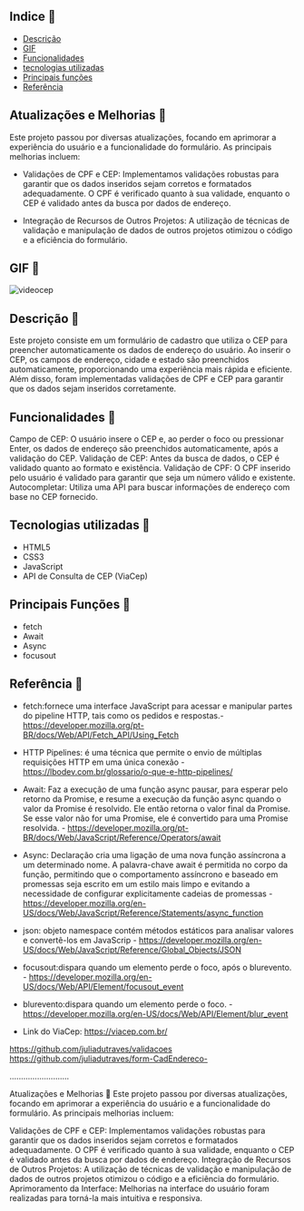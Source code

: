 ## Indice 🪼

* [Descrição](#descrição-🪸)
* [GIF](#gif-🐚)
* [Funcionalidades](#funcionalidades-🐡)
* [tecnologias utilizadas](#tecnologias-utilizadas-🦑)
* [Principais funções](#principais-funções-🐠)
* [Referência](#referência-🐙)

## Atualizações e Melhorias 🌟
Este projeto passou por diversas atualizações, focando em aprimorar a experiência do usuário e a funcionalidade do formulário. As principais melhorias incluem:

- Validações de CPF e CEP: Implementamos validações robustas para garantir que os dados inseridos sejam corretos e formatados adequadamente. O CPF é verificado quanto à sua validade, enquanto o CEP é validado antes da busca por dados de endereço.

- Integração de Recursos de Outros Projetos: A utilização de técnicas de validação e manipulação de dados de outros projetos otimizou o código e a eficiência do formulário.

## GIF 🐚

![videocep](https://github.com/user-attachments/assets/6dfc72c4-c360-4896-b243-0da9171ab261)

## Descrição 🪸
Este projeto consiste em um formulário de cadastro que utiliza o CEP para preencher automaticamente os dados de endereço do usuário. Ao inserir o CEP, os campos de endereço, cidade e estado são preenchidos automaticamente, proporcionando uma experiência mais rápida e eficiente. Além disso, foram implementadas validações de CPF e CEP para garantir que os dados sejam inseridos corretamente. 

## Funcionalidades 🐡
Campo de CEP: O usuário insere o CEP e, ao perder o foco ou pressionar Enter, os dados de endereço são preenchidos automaticamente, após a validação do CEP.
Validação de CEP: Antes da busca de dados, o CEP é validado quanto ao formato e existência.
Validação de CPF: O CPF inserido pelo usuário é validado para garantir que seja um número válido e existente.
Autocompletar: Utiliza uma API para buscar informações de endereço com base no CEP fornecido.

## Tecnologias utilizadas 🦑

- HTML5
- CSS3
- JavaScript
- API de Consulta de CEP (ViaCep) 

## Principais Funções 🐠

- fetch
- Await
- Async
- focusout

## Referência 🐙

- fetch:fornece uma interface JavaScript para acessar e manipular partes do pipeline HTTP, tais como os pedidos e respostas.- https://developer.mozilla.org/pt-BR/docs/Web/API/Fetch_API/Using_Fetch 

- HTTP Pipelines: é uma técnica que permite o envio de múltiplas requisições HTTP em uma única conexão - https://lbodev.com.br/glossario/o-que-e-http-pipelines/

- Await: Faz a execução de uma função async pausar, para esperar pelo retorno da Promise, e resume a execução da função async quando o valor da Promise é resolvido. Ele então retorna o valor final da Promise. Se esse valor não for uma Promise, ele é convertido para uma Promise resolvida. - https://developer.mozilla.org/pt-BR/docs/Web/JavaScript/Reference/Operators/await

- Async: Declaração cria uma ligação de uma nova função assíncrona a um determinado nome. A palavra-chave await é permitida no corpo da função, permitindo que o comportamento assíncrono e baseado em promessas seja escrito em um estilo mais limpo e evitando a necessidade de configurar explicitamente cadeias de promessas - https://developer.mozilla.org/en-US/docs/Web/JavaScript/Reference/Statements/async_function

- json: objeto namespace contém métodos estáticos para analisar valores e convertê-los em JavaScrip - https://developer.mozilla.org/en-US/docs/Web/JavaScript/Reference/Global_Objects/JSON

- focusout:dispara quando um elemento perde o foco, após o blurevento. - https://developer.mozilla.org/en-US/docs/Web/API/Element/focusout_event

- blurevento:dispara quando um elemento perde o foco. - https://developer.mozilla.org/en-US/docs/Web/API/Element/blur_event

- Link do ViaCep: https://viacep.com.br/


https://github.com/juliadutraves/validacoes
https://github.com/juliadutraves/form-CadEndereco-

..........................

Atualizações e Melhorias 🌟
Este projeto passou por diversas atualizações, focando em aprimorar a experiência do usuário e a funcionalidade do formulário. As principais melhorias incluem:

Validações de CPF e CEP: Implementamos validações robustas para garantir que os dados inseridos sejam corretos e formatados adequadamente. O CPF é verificado quanto à sua validade, enquanto o CEP é validado antes da busca por dados de endereço.
Integração de Recursos de Outros Projetos: A utilização de técnicas de validação e manipulação de dados de outros projetos otimizou o código e a eficiência do formulário.
Aprimoramento da Interface: Melhorias na interface do usuário foram realizadas para torná-la mais intuitiva e responsiva.